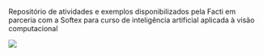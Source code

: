 Repositório de atividades e exemplos disponibilizados pela Facti em parceria com a Softex para curso de inteligência artificial aplicada à visão computacional

<img src="https://pushsistemas.com.br/img/core-img/animated-img1.gif" />
